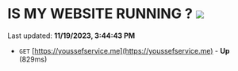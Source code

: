 # IS MY WEBSITE RUNNING ? [![](https://img.shields.io/static/v1?label=Sponsor&message=%E2%9D%A4&logo=GitHub&color=%23fe8e86)](https://github.com/sponsors/<username>)

Last updated: **11/19/2023, 3:44:43 PM**

- `GET` [https://youssefservice.me](https://youssefservice.me) - **Up** (829ms)
